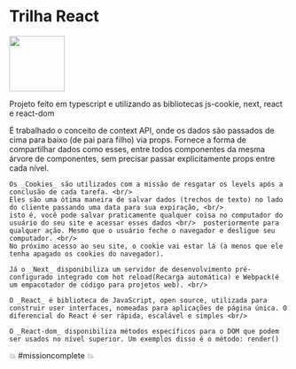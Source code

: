 
# Trilha React

<img src="https://1.bp.blogspot.com/-euISFVd5QxM/X679PMDKgOI/AAAAAAAAAsQ/e-iULkLb0eoJKXOhwXeZ9aPFJXDDvT_1gCLcBGAsYHQ/s16000/trilha.jpg" width="100vh;" /> 

Projeto feito em typescript e utilizando as bibliotecas js-cookie, next, react e react-dom  

É trabalhado o conceito de context API, onde os dados são passados de cima para baixo (de pai para filho) via props. Fornece a forma de compartilhar dados como esses, entre todos componentes da mesma árvore de componentes, sem precisar passar explicitamente props entre cada nível.


    Os _Cookies_ são utilizados com a missão de resgatar os levels após a conclusão de cada tarefa. <br/> 
    Eles são uma ótima maneira de salvar dados (trechos de texto) no lado do cliente passando uma data para sua expiração, <br/> 
    isto é, você pode salvar praticamente qualquer coisa no computador do usuário do seu site e acessar esses dados <br/>  posteriormente para qualquer ação. Mesmo que o usuário feche o navegador e desligue seu computador. <br/> 
    No próximo acesso ao seu site, o cookie vai estar lá (a menos que ele tenha apagado os cookies do navegador).

    Já o _Next_ disponibiliza um servidor de desenvolvimento pré-configurado integrado com hot reload(Recarga automática) e Webpack(é um empacotador de código para projetos web). <br/> 

    O _React_ é biblioteca de JavaScript, open source, utilizada para construir user interfaces, nomeadas para aplicações de página única. O diferencial do React é ser rápida, escalável e simples <br/> 

    O _React-dom_ disponibiliza métodos específicos para o DOM que podem ser usados no nível superior. Um exemplos disso é o método: render() 



:boom: #missioncomplete :boom: 
